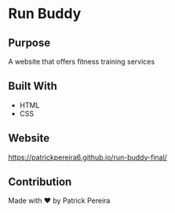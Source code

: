 # Run Buddy

## Purpose
A website that offers fitness training services

## Built With
* HTML
* CSS

## Website
https://patrickpereira6.github.io/run-buddy-final/

## Contribution
Made with ❤️ by Patrick Pereira
